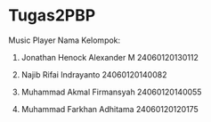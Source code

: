 # Tugas2PBP
Music Player
Nama Kelompok:
1. Jonathan Henock Alexander M 24060120130112

2. Najib Rifai Indrayanto 24060120140082

3. Muhammad Akmal Firmansyah 24060120140055

4. Muhammad Farkhan Adhitama 24060120120175
